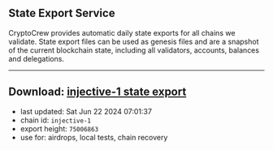 ## State Export Service
CryptoCrew provides automatic daily state exports for all chains we validate. State export files can be used as genesis files and are a snapshot of the current blockchain state, including all validators, accounts, balances and delegations.

---
**Download: [injective-1 state export](https://dl-eu2.ccvalidators.com/SERVICE/injective/injective-1_export_75006863.json)**
---

- last updated: Sat Jun 22 2024 07:01:37
- chain id: `injective-1`
- export height: `75006863`
- use for: airdrops, local tests, chain recovery
